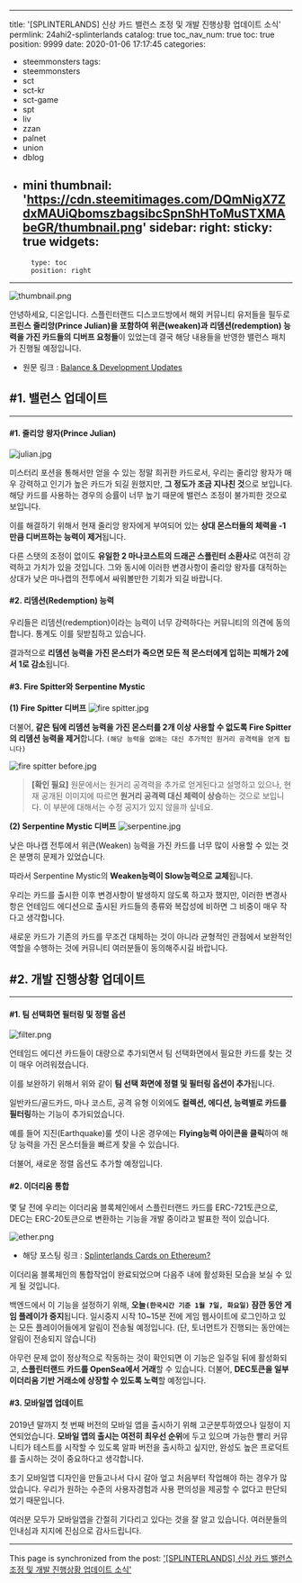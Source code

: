 
---
title: '[SPLINTERLANDS] 신상 카드 밸런스 조정 및 개발 진행상황 업데이트 소식'
permlink: 24ahi2-splinterlands
catalog: true
toc_nav_num: true
toc: true
position: 9999
date: 2020-01-06 17:17:45
categories:
- steemmonsters
tags:
- steemmonsters
- sct
- sct-kr
- sct-game
- spt
- liv
- zzan
- palnet
- union
- dblog
- mini
thumbnail: 'https://cdn.steemitimages.com/DQmNigX7ZdxMAUiQbomszbagsibcSpnShHToMuSTXMAbeGR/thumbnail.png'
sidebar:
    right:
        sticky: true
widgets:
    -
        type: toc
        position: right
---


![thumbnail.png](https://cdn.steemitimages.com/DQmNigX7ZdxMAUiQbomszbagsibcSpnShHToMuSTXMAbeGR/thumbnail.png)

안녕하세요, 디온입니다. 스플린터랜드 디스코드방에서 해외 커뮤니티 유저들을 필두로 **프린스 줄리앙(Prince Julian)을 포함하여 위큰(weaken)과 리뎀션(redemption) 능력을 가진 카드들의 디버프 요청들**이 있었는데 결국 해당 내용들을 반영한 밸런스 패치가 진행될 예정입니다.

- 원문 링크 : [Balance & Development Updates](https://steempeak.com/splinterlands/@splinterlands/balance-and-development-updates)

## #1. 밸런스 업데이트
---


#### #1. 줄리앙 왕자(Prince Julian)
![julian.jpg](https://cdn.steemitimages.com/DQmYNoVB8458BP8waK5z7njgqWUsKkHa5mk8JNwS1TD1cpV/julian.jpg)

미스터리 포션을 통해서만 얻을 수 있는 정말 희귀한 카드로서, 우리는 줄리앙 왕자가 매우 강력하고 인기가 높은 카드가 되길 원했지만, **그 정도가 조금 지나친 것**으로 보입니다. 해당 카드를 사용하는 경우의 승률이 너무 높기 때문에 밸런스 조정이 불가피한 것으로 보입니다.

이를 해결하기 위해서 현재 줄리앙 왕자에게 부여되어 있는 **상대 몬스터들의 체력을 -1만큼 디버프하는 능력이 제거**됩니다. 

다른 스탯의 조정이 없이도 **유일한 2 마나코스트의 드래곤 스플린터 소환사**로 여전히 강력하고 가치가 있을 것입니다. 그와 동시에 이러한 변경사항이 줄리앙 왕자를 대적하는 상대가 낮은 마나캡의 전투에서 싸워볼만한 기회가 되길 바랍니다.

#### #2. 리뎀션(Redemption) 능력

우리들은 리뎀션(redemption)이라는 능력이 너무 강력하다는 커뮤니티의 의견에 동의합니다. 통계도 이를 뒷받침하고 있습니다.

결과적으로 **리뎀션 능력을 가진 몬스터가 죽으면 모든 적 몬스터에게 입히는 피해가 2에서 1로 감소**됩니다.


#### #3. Fire Spitter와 Serpentine Mystic

**(1) Fire Spitter 디버프**
![fire spitter.jpg](https://cdn.steemitimages.com/DQmPswiJeaQtqdNCGxiT2pWmmuV6ERutmBowQHDKJgeJYMz/fire%20spitter.jpg)

더불어, **같은 팀에 리뎀션 능력을 가진 몬스터를 2개 이상 사용할 수 없도록 Fire Spitter의 리뎀션 능력을 제거**합니다. `(해당 능력을 없애는 대신 추가적인 원거리 공격력을 얻게 됩니다)`

![fire spitter before.jpg](https://cdn.steemitimages.com/DQmSmE8UXPy4AacKB4hKTMmoKQJT7UogyegjoHkpgxAju2X/fire%20spitter%20before.jpg)

> **[확인 필요]** 원문에서는 원거리 공격력을 추가로 얻게된다고 설명하고 있으나, 현재 공개된 이미지에 따르면 **원거리 공격력 대신 체력이 상승**하는 것으로 보입니다. 이 부분에 대해서는 수정 공지가 있지 않을까 싶네요.

**(2) Serpentine Mystic 디버프**
![serpentine.jpg](https://cdn.steemitimages.com/DQmc3b1JpYhfxjJBH459ucEzJoEAmkoxmRQyQcKkqSdBCsV/serpentine.jpg)

낮은 마나캡 전투에서 위큰(Weaken) 능력을 가진 카드를 너무 많이 사용할 수 있는 것은 분명히 문제가 있었습니다.

따라서 Serpentine Mystic의 **Weaken능력이 Slow능력으로 교체**됩니다.

우리는 카드를 출시한 이후 변경사항이 발생하지 않도록 하고자 했지만, 이러한 변경사항은 언테임드 에디션으로 출시된 카드들의 종류와 복잡성에 비하면 그 비중이 매우 작다고 생각합니다. 

새로운 카드가 기존의 카드를 무조건 대체하는 것이 아니라 균형적인 관점에서 보완적인 역할을 수행하는 것에 커뮤니티 여러분들이 동의해주시길 바랍니다.

## #2. 개발 진행상황 업데이트
---


#### #1. 팀 선택화면 필터링 및 정렬 옵션

![filter.png](https://cdn.steemitimages.com/DQmXhvY81hi7apPDb5a1owbBs19D7tgDAHRhbeZpMc57Ebk/filter.png)

언테임드 에디션 카드들이 대량으로 추가되면서 팀 선택화면에서 필요한 카드를 찾는 것이 매우 어려워졌습니다.

이를 보완하기 위해서 위와 같이 **팀 선택 화면에 정렬 및 필터링 옵션이 추가**됩니다.

일반카드/골드카드, 마나 코스트, 공격 유형 이외에도 **컬렉션, 에디션, 능력별로 카드를 필터링**하는 기능이 추가되었습니다. 

예를 들어 지진(Earthquake)룰 셋이 나온 경우에는 **Flying능력 아이콘을 클릭**하여 해당 능력을 가진 몬스터들을 빠르게 찾을 수 있습니다.

더불어, 새로운 정렬 옵션도 추가할 예정입니다. 


#### #2. 이더리움 통합

몇 달 전에 우리는 이더리움 블록체인에서 스플린터랜드 카드를 ERC-721토큰으로, DEC는 ERC-20토큰으로 변환하는 기능을 개발 중이라고 발표한 적이 있습니다. 

![ether.png](https://cdn.steemitimages.com/DQmZCTzRsqmPxzx389hvsP5CGs9pL2g5qErLLhZMQp2dqUr/ether.png)

- 해당 포스팅 링크 : [Splinterlands Cards on Ethereum?](https://steempeak.com/steemmonsters/@steemmonsters/splinterlands-cards-on-ethereum)

이더리움 블록체인의 통합작업이 완료되었으며 다음주 내에 활성화된 모습을 보실 수 있게 될 것입니다.

백엔드에서 이 기능을 설정하기 위해, **오늘`(한국시간 기준 1월 7일, 화요일)` 잠깐 동안 게임 플레이가 중지**됩니다.  일시중지 시작 10~15분 전에 게임 웹사이트에 로그인하고 있는 모든 플레이어들에게 알림이 전송될 예정입니다. (단, 토너먼트가 진행되는 동안에는 알림이 전송되지 않습니다)

아무런 문제 없이 정상적으로 작동하는 것이 확인되면 이 기능은 일주일 뒤에 활성화되고, **스플린터랜드 카드를 OpenSea에서 거래**할 수 있습니다. 더불어, **DEC토큰을 일부 이더리움 기반 거래소에 상장할 수 있도록 노력**할 예정입니다.

#### #3. 모바일앱 업데이트

2019년 말까지 첫 번째 버전의 모바일 앱을 출시하기 위해 고군분투하였으나 일정이 지연되었습니다. **모바일 앱의 출시는 여전히 최우선 순위**에 두고 있으며 가능한 빨리 커뮤니티가 테스트를 시작할 수 있도록 알파 버전을 출시하고 싶지만, 완성도 높은 프로덕트를 출시하는 것이 중요하다고 생각합니다.

초기 모바일앱 디자인을 만들고나서 다시 갈아 엎고 처음부터 작업해야 하는 경우가 많았습니다. 우리가 원하는 수준의 사용자경험과 사용 편의성을 제공할 수 없다고 판단되었기 때문입니다.

여러분 모두가 모바일앱을 간절히 기다리고 있다는 것을 잘 알고 있습니다. 여러분들의 인내심과 지지에 진심으로 감사드립니다.

- - -

This page is synchronized from the post: ['[SPLINTERLANDS] 신상 카드 밸런스 조정 및 개발 진행상황 업데이트 소식'](https://steemit.com/@donekim/24ahi2-splinterlands)
